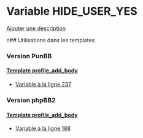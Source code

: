 # Variable HIDE_USER_YES
[Ajouter une description](https://fa-tvars.appspot.com/HIDE_USER_YES)

n## Utilisations dans les templates

### Version PunBB

#### [Template profile_add_body](punbb/profile_add_body.md)
* [Variable à la ligne 237](../punbb/profile_add_body.tpl#L237)

### Version phpBB2

#### [Template profile_add_body](subsilver/profile_add_body.md)
* [Variable à la ligne 188](../subsilver/profile_add_body.tpl#L188)
